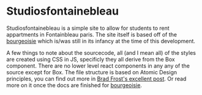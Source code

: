 # Studiosfontainebleau

Studiosfontainebleau is a simple site to allow for students to rent appartments
in Fontainbleau paris. The site itself is based off of the 
[bourgeoisie](https://github.com/the1codemaster/bourgeoisie) which is/was still in
its infancy at the time of this development. 

A few things to note about the sourcecode, all (and I mean all) of the styles are 
created using CSS in JS, specificly they all derive from the Box component. There 
are no lower level react components in any any of the source except for Box. The 
file structure is based on Atomic Design principles, you can find out more in
[Brad Frost's excellent post](http://bradfrost.com/blog/post/atomic-web-design/). 
Or read more on it once the docs are finished for 
[bourgeoisie](https://github.com/the1codemaster/bourgeoisie).

